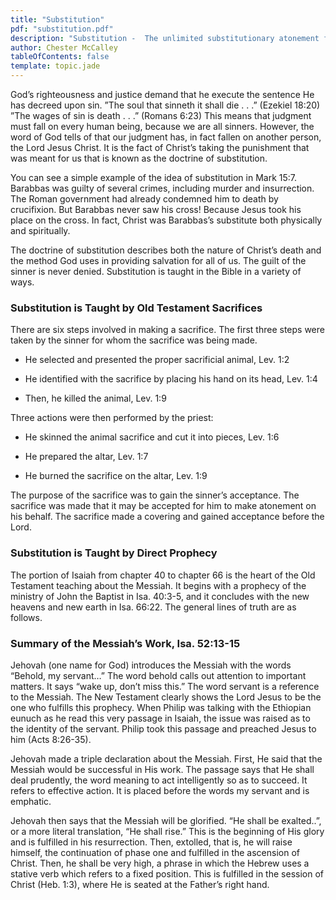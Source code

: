 ```yaml
---
title: "Substitution"
pdf: "substitution.pdf"
description: "Substitution -  The unlimited substitutionary atonement for sin. Christ bore our sins in His own body..."
author: Chester McCalley
tableOfContents: false
template: topic.jade
---
```



God’s righteousness and justice demand that he execute the sentence He
has decreed upon sin. ”The soul that sinneth it shall die . . .”
(Ezekiel 18:20) ”The wages of sin is death . . .” (Romans 6:23) This
means that judgment must fall on every human being, because we are all
sinners. However, the word of God tells of that our judgment has, in
fact fallen on another person, the Lord Jesus Christ. It is the fact of
Christ’s taking the punishment that was meant for us that is known as
the doctrine of substitution.

You can see a simple example of the idea of substitution in Mark 15:7.
Barabbas was guilty of several crimes, including murder and
insurrection. The Roman government had already condemned him to death by
crucifixion. But Barabbas never saw his cross! Because Jesus took his
place on the cross. In fact, Christ was Barabbas’s substitute both
physically and spiritually.

The doctrine of substitution describes both the nature of Christ’s death
and the method God uses in providing salvation for all of us. The guilt
of the sinner is never denied. Substitution is taught in the Bible in a
variety of ways.

### Substitution is Taught by Old Testament Sacrifices

There are six steps involved in making a sacrifice. The first three
steps were taken by the sinner for whom the sacrifice was being made.

* He selected and presented the proper sacrificial animal, Lev. 1:2

* He identified with the sacrifice by placing his hand on its head,
Lev. 1:4

* Then, he killed the animal, Lev. 1:9

Three actions were then performed by the priest:

* He skinned the animal sacrifice and cut it into pieces, Lev. 1:6

* He prepared the altar, Lev. 1:7

* He burned the sacrifice on the altar, Lev. 1:9

The purpose of the sacrifice was to gain the sinner’s acceptance. The
sacrifice was made that it may be accepted for him to make atonement on
his behalf. The sacrifice made a covering and gained acceptance before
the Lord.

### Substitution is Taught by Direct Prophecy

The portion of Isaiah from chapter 40 to chapter 66 is the heart of the
Old Testament teaching about the Messiah. It begins with a prophecy of
the ministry of John the Baptist in Isa. 40:3-5, and it concludes with
the new heavens and new earth in Isa. 66:22. The general lines of truth
are as follows.

### Summary of the Messiah’s Work, Isa. 52:13-15

Jehovah (one name for God) introduces the Messiah with the words
“Behold, my servant…” The word behold calls out attention to important
matters. It says “wake up, don’t miss this.” The word servant is a
reference to the Messiah. The New Testament clearly shows the Lord Jesus
to be the one who fulfills this prophecy. When Philip was talking with
the Ethiopian eunuch as he read this very passage in Isaiah, the issue
was raised as to the identity of the servant. Philip took this passage
and preached Jesus to him (Acts 8:26-35).

Jehovah made a triple declaration about the Messiah. First, He said that
the Messiah would be successful in His work. The passage says that He
shall deal prudently, the word meaning to act intelligently so as to
succeed. It refers to effective action. It is placed before the words my
servant and is em­phatic.

Jehovah then says that the Messiah will be glorified. “He shall be
exalted..”, or a more literal translation, “He shall rise.” This is the
beginning of His glory and is fulfilled in his resurrection. Then,
extolled, that is, he will raise himself, the continuation of phase one
and fulfilled in the ascension of Christ. Then, he shall be very high, a
phrase in which the Hebrew uses a stative verb which refers to a fixed
position. This is fulfilled in the session of Christ (Heb. 1:3), where
He is seated at the Father’s right hand.

